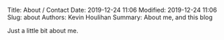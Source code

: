 Title: About / Contact
Date: 2019-12-24 11:06
Modified: 2019-12-24 11:06
Slug: about
Authors: Kevin Houlihan
Summary: About me, and this blog

Just a little bit about me.
